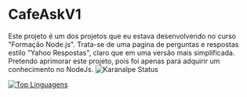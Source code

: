 # CafeAskV1
Este projeto é um dos projetos que eu estava desenvolvendo no curso  "Formação Node.js". Trata-se de uma pagina de perguntas e respostas estilo "Yahoo Respostas", claro que em uma versão mais simplificada. Pretendo aprimorar este projeto, pois foi apenas para adquirir um conhecimento no NodeJs.
![Karanalpe Status](https://github-readme-stats.vercel.app/api?username=podecafezz&show_icons=true)

[![Top Linguagens](https://github-readme-stats.vercel.app/api/top-langs/?username=podecafezz&layout=compact)](https://github.com/anuraghazra/github-readme-stats)
